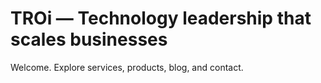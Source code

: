 # TROi — Technology leadership that scales businesses

Welcome. Explore services, products, blog, and contact.
